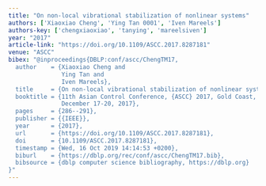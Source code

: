 ```yaml
---
title: "On non-local vibrational stabilization of nonlinear systems"
authors: ['Xiaoxiao Cheng', 'Ying Tan 0001', 'Iven Mareels']
authors-key: ['chengxiaoxiao', 'tanying', 'mareelsiven']
year: "2017"
article-link: "https://doi.org/10.1109/ASCC.2017.8287181"
venue: "ASCC"
bibex: "@inproceedings{DBLP:conf/ascc/ChengTM17,
  author    = {Xiaoxiao Cheng and
               Ying Tan and
               Iven Mareels},
  title     = {On non-local vibrational stabilization of nonlinear systems},
  booktitle = {11th Asian Control Conference, {ASCC} 2017, Gold Coast, Australia,
               December 17-20, 2017},
  pages     = {286--291},
  publisher = {{IEEE}},
  year      = {2017},
  url       = {https://doi.org/10.1109/ASCC.2017.8287181},
  doi       = {10.1109/ASCC.2017.8287181},
  timestamp = {Wed, 16 Oct 2019 14:14:53 +0200},
  biburl    = {https://dblp.org/rec/conf/ascc/ChengTM17.bib},
  bibsource = {dblp computer science bibliography, https://dblp.org}
}"
---
```


